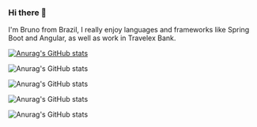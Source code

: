 ### Hi there 👋

I'm Bruno from Brazil, I really enjoy languages and frameworks like Spring Boot and Angular, as well as work in Travelex Bank.


[![Anurag's GitHub stats](https://github-readme-stats.vercel.app/api?username=brunoalves24)](https://github.com/anuraghazra/github-readme-stats)

![Anurag's GitHub stats](https://github-readme-stats.vercel.app/api?username=brunoalves24&hide=contribs,prs)

![Anurag's GitHub stats](https://github-readme-stats.vercel.app/api?username=brunoalves24&count_private=true)

![Anurag's GitHub stats](https://github-readme-stats.vercel.app/api?username=brunoalves24&show_icons=true)

![Anurag's GitHub stats](https://github-readme-stats.vercel.app/api?username=brunoalves24&show_icons=true&theme=radical)
